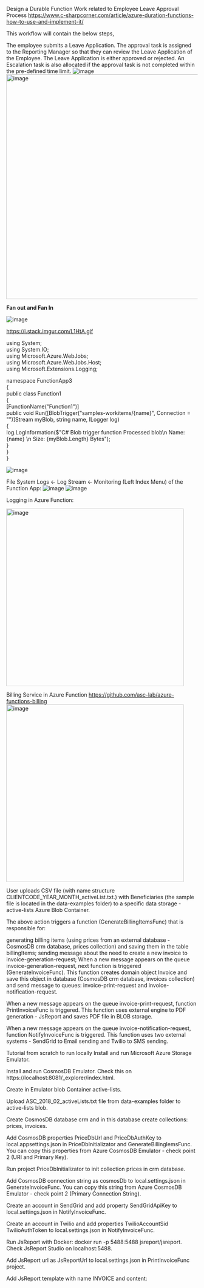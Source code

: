 
Design a Durable Function Work related to Employee Leave Approval Process
https://www.c-sharpcorner.com/article/azure-duration-functions-how-to-use-and-implement-it/

This workflow will contain the below steps,

The employee submits a Leave Application.
The approval task is assigned to the Reporting Manager so that they can review the Leave Application of the Employee.
The Leave Application is either approved or rejected.
An Escalation task is also allocated if the approval task is not completed within the pre-defined time limit.
![image](https://user-images.githubusercontent.com/43515480/229991664-3ba128a8-aebe-4b25-9206-92ad629c63b6.png)
<img width="591" alt="image" src="https://user-images.githubusercontent.com/43515480/229991742-d537746a-08a5-42b7-9bc8-3ee1da1ac17a.png">

<b>Fan out and Fan In </b>

![image](https://user-images.githubusercontent.com/43515480/229993123-17b279c3-e565-4370-ba1f-c342687dc994.png)




https://i.stack.imgur.com/L1HtA.gif


using System; <BR/>
using System.IO;<BR/>
using Microsoft.Azure.WebJobs;<BR/>
using Microsoft.Azure.WebJobs.Host;<BR/>
using Microsoft.Extensions.Logging;<BR/>

namespace FunctionApp3<BR/>
{<BR/>
    public class Function1<BR/>
    {<BR/>
        [FunctionName("Function1")]<BR/>
        public void Run([BlobTrigger("samples-workitems/{name}", Connection = "")]Stream myBlob, string name, ILogger log)<BR/>
        {<BR/>
            log.LogInformation($"C# Blob trigger function Processed blob\n Name:{name} \n Size: {myBlob.Length} Bytes");<BR/>
        }<BR/>
    }<BR/>
}



![image](https://user-images.githubusercontent.com/43515480/229988278-9ff12d3f-13de-4944-8582-8a215091961e.png)

File System Logs <- Log Stream <- Monitoring (Left Index Menu) of the Function App:
![image](https://user-images.githubusercontent.com/43515480/229989190-75973a30-538b-4f40-87fe-cbdf673c06da.png)
![image](https://user-images.githubusercontent.com/43515480/229989334-e43c55bb-6d6e-4f7e-874f-8ea34e3b7e41.png)


Logging in Azure Function:

<img width="467" alt="image" src="https://user-images.githubusercontent.com/43515480/229999438-93191aaa-0e0d-4407-a62a-656970de1ccf.png">



Billing Service in Azure Function
https://github.com/asc-lab/azure-functions-billing
<img width="467" alt="image" src="https://user-images.githubusercontent.com/43515480/230000958-9be48c90-5b4e-408c-aa49-40532b266570.png">


User uploads CSV file (with name structure CLIENTCODE_YEAR_MONTH_activeList.txt.) with Beneficiaries (the sample file is located in the data-examples folder) to a specific data storage - active-lists Azure Blob Container.

The above action triggers a function (GenerateBillingItemsFunc) that is responsible for:

generating billing items (using prices from an external database - CosmosDB crm database, prices collection) and saving them in the table billingItems;
sending message about the need to create a new invoice to invoice-generation-request;
When a new message appears on the queue invoice-generation-request, next function is triggered (GenerateInvoiceFunc). This function creates domain object Invoice and save this object in database (CosmosDB crm database, invoices collection) and send message to queues: invoice-print-request and invoice-notification-request.

When a new message appears on the queue invoice-print-request, function PrintInvoiceFunc is triggered. This function uses external engine to PDF generation - JsReport and saves PDF file in BLOB storage.

When a new message appears on the queue invoice-notification-request, function NotifyInvoiceFunc is triggered. This function uses two external systems - SendGrid to Email sending and Twilio to SMS sending.

Tutorial from scratch to run locally
Install and run Microsoft Azure Storage Emulator.

Install and run CosmosDB Emulator. Check this on https://localhost:8081/_explorer/index.html.

Create in Emulator blob Container active-lists.

Upload ASC_2018_02_activeLists.txt file from data-examples folder to active-lists blob.

Create CosmosDB database crm and in this database create collections: prices, invoices.

Add CosmosDB properties PriceDbUrl and PriceDbAuthKey to local.appsettings.json in PriceDbInitializator and GenerateBillingIemsFunc. You can copy this properties from Azure CosmosDB Emulator - check point 2 (URI and Primary Key).

Run project PriceDbInitializator to init collection prices in crm database.

Add CosmosDB connection string as cosmosDb to local.settings.json in GenerateInvoiceFunc. You can copy this string from Azure CosmosDB Emulator - check point 2 (Primary Connection String).

Create an account in SendGrid and add property SendGridApiKey to local.settings.json in NotifyInvoiceFunc.

Create an account in Twilio and add properties TwilioAccountSid TwilioAuthToken to local.settings.json in NotifyInvoiceFunc.

Run JsReport with Docker: docker run -p 5488:5488 jsreport/jsreport. Check JsReport Studio on localhost:5488.

Add JsReport url as JsReportUrl to local.settings.json in PrintInvoiceFunc project.

Add JsReport template with name INVOICE and content:
